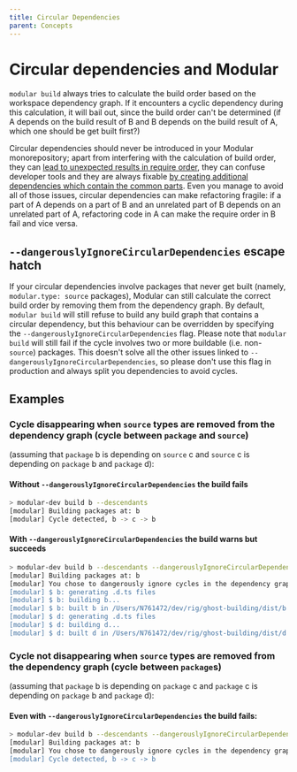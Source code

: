 ```yaml
---
title: Circular Dependencies
parent: Concepts
---
```


# Circular dependencies and Modular

`modular build` always tries to calculate the build order based on the workspace
dependency graph. If it encounters a cyclic dependency during this calculation,
it will bail out, since the build order can't be determined (if A depends on the
build result of B and B depends on the build result of A, which one should be
get built first?)

Circular dependencies should never be introduced in your Modular monorepository;
apart from interfering with the calculation of build order, they can
[lead to unexpected results in require order](https://nodejs.org/api/modules.html#cycles),
they can confuse developer tools and they are always fixable
[by creating additional dependencies which contain the common parts](https://nx.dev/recipes/other/resolve-circular-dependencies).
Even you manage to avoid all of those issues, circular dependencies can make
refactoring fragile: if a part of A depends on a part of B and an unrelated part
of B depends on an unrelated part of A, refactoring code in A can make the
require order in B fail and vice versa.

## `--dangerouslyIgnoreCircularDependencies` escape hatch

If your circular dependencies involve packages that never get built (namely,
`modular.type: source` packages), Modular can still calculate the correct build
order by removing them from the dependency graph. By default, `modular build`
will still refuse to build any build graph that contains a circular dependency,
but this behaviour can be overridden by specifying the
`--dangerouslyIgnoreCircularDependencies` flag. Please note that `modular build`
will still fail if the cycle involves two or more buildable (i.e. non-`source`)
packages. This doesn't solve all the other issues linked to
`--dangerouslyIgnoreCircularDependencies`, so please don't use this flag in
production and always split you dependencies to avoid cycles.

## Examples

### Cycle disappearing when `source` types are removed from the dependency graph (cycle between `package` and `source`)

(assuming that `package` b is depending on `source` c and `source` c is
depending on `package` b and `package` d):

#### Without `--dangerouslyIgnoreCircularDependencies` the build fails

```bash
> modular-dev build b --descendants
[modular] Building packages at: b
[modular] Cycle detected, b -> c -> b
```

#### With `--dangerouslyIgnoreCircularDependencies` the build warns but succeeds

```bash
> modular-dev build b --descendants --dangerouslyIgnoreCircularDependencies
[modular] Building packages at: b
[modular] You chose to dangerously ignore cycles in the dependency graph. Builds will still fail if a cycle is found involving two or more buildable packages. Please note that the use of this flag is not recommended. It's always possible to break a cyclic dependency by creating an additional dependency that contains the common code.
[modular] $ b: generating .d.ts files
[modular] $ b: building b...
[modular] $ b: built b in /Users/N761472/dev/rig/ghost-building/dist/b
[modular] $ d: generating .d.ts files
[modular] $ d: building d...
[modular] $ d: built d in /Users/N761472/dev/rig/ghost-building/dist/d
```

### Cycle not disappearing when `source` types are removed from the dependency graph (cycle between `package`s)

(assuming that `package` b is depending on `package` c and `package` c is
depending on `package` b and `package` d):

#### Even with `--dangerouslyIgnoreCircularDependencies` the build fails:

```bash
> modular-dev build b --descendants --dangerouslyIgnoreCircularDependencies
[modular] Building packages at: b
[modular] You chose to dangerously ignore cycles in the dependency graph. Builds will still fail if a cycle is found involving two or more buildable packages. Please note that the use of this flag is not recommended. It's always possible to break a cyclic dependency by creating an additional dependency that contains the common code.
[modular] Cycle detected, b -> c -> b
```
